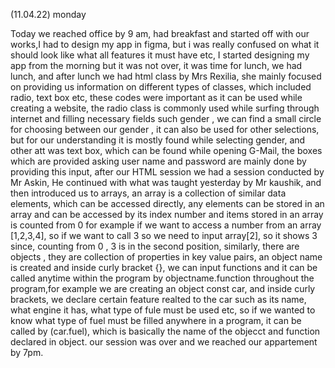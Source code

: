 (11.04.22) monday


Today we reached office by 9 am, had breakfast and started off with our works,I had to design my app in figma, but i was really confused on what it should look like what all features it must have etc, I started designing my app from the morning but it was not over, it was time for lunch, we had 
lunch, and after lunch we had html class by Mrs Rexilia, she mainly focused on providing us information on different types of classes, which included radio, text box etc, these codes were important as it can be used while creating a website, the radio class is commonly used while surfing through internet and filling necessary  fields such gender , we can find a small circle for choosing between our gender , it can also be used for other selections, but for our understanding it is mostly found while selecting gender, and other att was text box, which can be found while opening G-Mail, the boxes which are provided asking user name and password are mainly done by providing this input, after our HTML session we had a session conducted by Mr Askin, He continued with what was taught yesterday by Mr kaushik, and then introduced us to arrays, an array is a collection of similar data elements, which can be accessed directly, any elements can be stored in an array and can be accessed by its index number and items stored in an array is counted from 0 for example if we want to access a number from an array [1,2,3,4], so if we want to call 3 so we need to input array[2], so it shows 3 since, counting from 0 , 3 is in the second position, similarly, there are objects , they are collection of properties in key value pairs, an object name is created and inside curly bracket {}, we can input functions and it can be called anytime within the program by objectname.function throughout the program,for example we are creating an object const car, and inside curly brackets, we declare certain feature realted to the car such as its name, what engine it has, what type of fule must be used etc, so if we wanted to know what type of fuel must be filled anywhere in  a program, it can be called by 
(car.fuel), which is basically the name of the objecct and function declared in object. our session was over and we reached our appartement by 7pm.     
